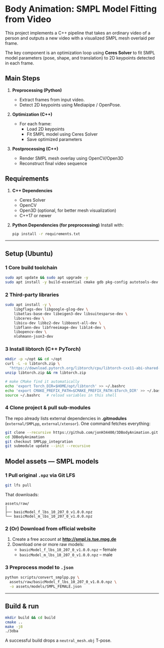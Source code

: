 # Body Animation: SMPL Model Fitting from Video

This project implements a C++ pipeline that takes an ordinary video of a person and outputs a new video with a visualized SMPL mesh overlaid per frame.

The key component is an optimization loop using **Ceres Solver** to fit SMPL model parameters (pose, shape, and translation) to 2D keypoints detected in each frame.

## Main Steps
1. **Preprocessing (Python)**
   - Extract frames from input video.
   - Detect 2D keypoints using Mediapipe / OpenPose.

2. **Optimization (C++)**
   - For each frame:
     - Load 2D keypoints
     - Fit SMPL model using Ceres Solver
     - Save optimized parameters

3. **Postprocessing (C++)**
   - Render SMPL mesh overlay using OpenCV/Open3D
   - Reconstruct final video sequence

## Requirements

1. **C++ Dependencies**
    - Ceres Solver
    - OpenCV
    - Open3D (optional, for better mesh visualization)
    - C++17 or newer

2. **Python Dependencies (for preprocessing)**
    Install with:
    ```bash
    pip install -r requirements.txt


---

## Setup (Ubuntu)

### 1 Core build toolchain
```bash
sudo apt update && sudo apt upgrade -y
sudo apt install -y build-essential cmake gdb pkg-config autotools-dev
```


### 2 Third-party libraries 
```bash
sudo apt install -y \
    libgflags-dev libgoogle-glog-dev \
    libatlas-base-dev libeigen3-dev libsuitesparse-dev \
    libceres-dev \
    libicu-dev libbz2-dev libboost-all-dev \
    libflann-dev libfreeimage-dev liblz4-dev \
    libopencv-dev \
    nlohmann-json3-dev 
```



### 3  Install **libtorch** (C++ PyTorch)
```bash
mkdir -p ~/opt && cd ~/opt
curl -L -o libtorch.zip \
  "https://download.pytorch.org/libtorch/cpu/libtorch-cxx11-abi-shared-without-deps-2.1.2%2Bcpu.zip"
unzip libtorch.zip && rm libtorch.zip

# make CMake find it automatically
echo 'export Torch_DIR=$HOME/opt/libtorch' >> ~/.bashrc
echo 'export CMAKE_PREFIX_PATH=$CMAKE_PREFIX_PATH:$Torch_DIR' >> ~/.bashrc
source ~/.bashrc   # reload variables in this shell
```

### 4  Clone project & pull sub-modules
The repo already lists external dependencies in **.gitmodules** (`external/SMPLpp`, `external/xtensor`). One command fetches everything:

```bash
git clone --recursive https://github.com/jonH34400/3DBodyAnimation.git
cd 3DBodyAnimation
git checkout SMPLpp_integration
git submodule update --init --recursive
```



## Model assets — SMPL models

### 1  Pull original `.npz` via **Git LFS**
```bash
git lfs pull
```

That downloads:

```
assets/raw/
│
├── basicModel_f_lbs_10_207_0_v1.0.0.npz
└── basicModel_m_lbs_10_207_0_v1.0.0.npz
```

### 2 (Or) Download from official website
1. Create a free account at **<http://smpl.is.tue.mpg.de>**  
2. Download one or more raw models:  
   * `basicModel_f_lbs_10_207_0_v1.0.0.npz`  – female  
   * `basicModel_m_lbs_10_207_0_v1.0.0.npz`  – male  


### 3 Preprocess model to `.json` 
   ```bash
   python scripts/convert_smplpp.py \
     assets/raw/basicModel_f_lbs_10_207_0_v1.0.0.npz \
     -o assets/models/SMPL_FEMALE.json
   ```
---

## Build & run
```bash
mkdir build && cd build
cmake ..
make -j8
./3dba
```
A successful build drops a `neutral_mesh.obj` T-pose.
